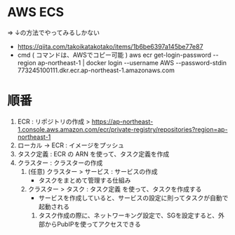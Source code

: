 # AWS ECS 
=> ↓の方法でやってみるしかない
* https://qiita.com/takoikatakotako/items/1b6be6397a145be77e87
* cmd ( コマンドは、AWSでコピー可能 )
aws ecr get-login-password --region ap-northeast-1 | docker login --username AWS --password-stdin 773245100111.dkr.ecr.ap-northeast-1.amazonaws.com


# 順番
1. ECR : リポジトリの作成 > https://ap-northeast-1.console.aws.amazon.com/ecr/private-registry/repositories?region=ap-northeast-1
2. ローカル → ECR : イメージをプッシュ
3. タスク定義 : ECR の ARN を使って、タスク定義を作成
4. クラスター : クラスターの作成
   1. (任意) クラスター > サービス : サービスの作成
      * タスクをまとめて管理する仕組み
   2. クラスター > タスク : タスク定義 を使って、タスクを作成する
      * サービスを作成していると、サービスの設定に則ってタスクが自動で起動される
      1. タスク作成の際に、ネットワーキング設定で、SGを設定すると、外部からPubIPを使ってアクセスできる

